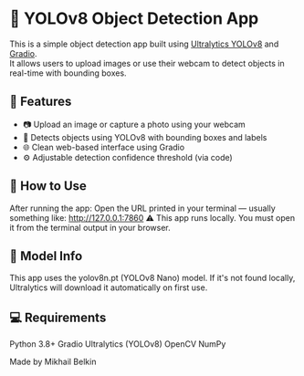 # 🧠 YOLOv8 Object Detection App

This is a simple object detection app built using [Ultralytics YOLOv8](https://github.com/ultralytics/ultralytics) and [Gradio](https://gradio.app/).  
It allows users to upload images or use their webcam to detect objects in real-time with bounding boxes.

## 🚀 Features

- 📷 Upload an image or capture a photo using your webcam
- 🧠 Detects objects using YOLOv8 with bounding boxes and labels
- 🌐 Clean web-based interface using Gradio
- ⚙️ Adjustable detection confidence threshold (via code)

## 🧾 How to Use

After running the app:
Open the URL printed in your terminal — usually something like: http://127.0.0.1:7860
⚠️ This app runs locally. You must open it from the terminal output in your browser.

## 🧠 Model Info
This app uses the yolov8n.pt (YOLOv8 Nano) model.
If it's not found locally, Ultralytics will download it automatically on first use.

## 💻 Requirements
Python 3.8+
Gradio
Ultralytics (YOLOv8)
OpenCV
NumPy

Made by Mikhail Belkin

